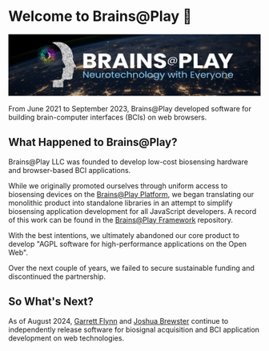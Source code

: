 # Welcome to Brains@Play 👋
<img src="/assets/hero-min.png">

From June 2021 to September 2023, Brains@Play developed software for building brain-computer interfaces (BCIs) on web browsers.

## What Happened to Brains@Play?
Brains@Play LLC was founded to develop low-cost biosensing hardware and browser-based BCI applications.

While we originally promoted ourselves through uniform access to biosensing devices on the [Brains@Play Platform](https://github.com/brainsatplay/platform), we began translating our monolithic product into standalone libraries in an attempt to simplify biosensing application development for all JavaScript developers. A record of this work can be found in the [Brains@Play Framework](https://github.com/brainsatplay/brainsatplay) repository.

With the best intentions, we ultimately abandoned our core product to develop "AGPL software for high-performance  applications on the Open Web".

Over the next couple of years, we failed to secure sustainable funding and discontinued the partnership.

## So What's Next?
As of August 2024, [Garrett Flynn](https://github.com/garrettmflynn) and [Joshua Brewster](https://github.com/joshbrew) continue to independently release software for biosignal acquisition and BCI application development on web technologies.

<!-- Data Processing-->
[brainsatplay]: https://github.com/brainsatplay/brainsatplay
[brainsatplay-status]: https://img.shields.io/npm/v/brainsatplay.svg

[hightime]: https://github.com/brainsatplay/hightime
[hightime-status]: https://img.shields.io/npm/v/hightime.svg
[ssvep]: https://github.com/brainsatplay/ssvep
[ssvep-status]: https://img.shields.io/npm/v/ssvep.svg
[potentials]: https://github.com/brainsatplay/potentials
[potentials-status]: https://img.shields.io/npm/v/potentials.svg

<!-- Data Acquisition-->
[datastreams-api]: https://github.com/brainsatplay/datastreams-api
[datastreams-api-status]: https://img.shields.io/npm/v/datastreams-api.svg

<!-- Data Management-->
[brainsatplay-data]: https://github.com/brainsatplay/brainsatplay-data
[brainsatplay-data-status]: https://img.shields.io/npm/v/brainsatplay-data.svg

[brainsatplay-storage]: https://github.com/brainsatplay/brainsatplay-storage
[brainsatplay-storage-status]: https://img.shields.io/npm/v/brainsatplay-storage.svg

[webnwb]: https://github.com/brainsatplay/webnwb
[webnwb-status]: https://img.shields.io/npm/v/webnwb.svg

<!-- User Interface -->
[brainsatplay-ui]: https://github.com/brainsatplay/brainsatplay-ui
[brainsatplay-ui-status]: https://img.shields.io/npm/v/brainsatplay-ui

[visualscript]: https://github.com/brainsatplay/visualscript
[visualscript-status]: https://img.shields.io/npm/v/visualscript

[accessify]: https://github.com/brainsatplay/accessify
[accessify-status]: https://img.shields.io/npm/v/accessify

<!-- Networking -->
[brainsatplay]: https://github.com/brainsatplay/brainsatplay
[liveserver-frontend-status]: https://img.shields.io/npm/v/liveserver-frontend
[liveserver-backend-status]: https://img.shields.io/npm/v/liveserver-backend

<!-- Hardware -->
[hegduino]: https://github.com/moothyknight/HEG_ESP32_Delobotomizer

[nRF52 Biosensing Boards
]: https://github.com/moothyknight/HEG_ESP32_Delobotomizer
